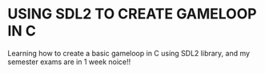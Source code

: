 # USING SDL2 TO CREATE GAMELOOP IN C

Learning how to create a basic gameloop in C using SDL2 library, and my semester exams are in 1 week noice!!
